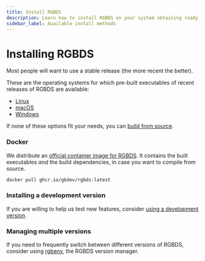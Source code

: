 ```yaml
---
title: Install RGBDS
description: Learn how to install RGBDS on your system obtaining ready binaries or compiling from source
sidebar_label: Available install methods
---
```


# Installing RGBDS

Most people will want to use a stable release (the more recent the better).

These are the operating systems for which pre-built executables of recent releases of RGBDS are available:
- [Linux](linux.md)
- [macOS](macos.md)
- [Windows](windows.md)

If none of these options fit your needs, you can [build from source](source.md).

### Docker

We distribute an [official container image for RGBDS](https://github.com/gbdev/rgbds/pkgs/container/rgbds).
It contains the built executables *and* the build dependencies, in case you want to compile from source.

```bash
docker pull ghcr.io/gbdev/rgbds:latest
```

### Installing a development version

If you are willing to help us test new features, consider [using a development version](master.md).

### Managing multiple versions

If you need to frequently switch between different versions of RGBDS, consider using [rgbenv](https://github.com/gbdev/rgbenv), the RGBDS version manager.

